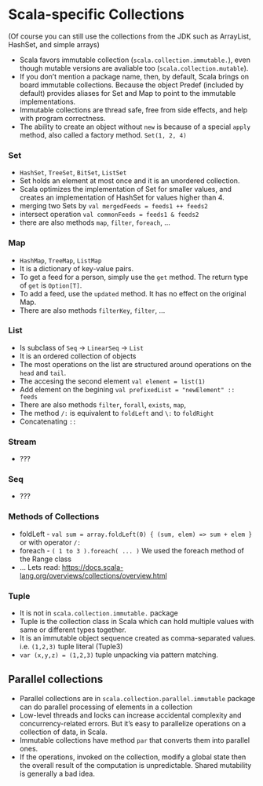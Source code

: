 Scala-specific Collections
==============
(Of course you can still use the collections from the JDK such as ArrayList, HashSet, and simple arrays)

- Scala favors immutable collection (`scala.collection.immutable.`), even though mutable versions are avaliable too (`scala.collection.mutable`).
- If you don’t mention a package name, then, by default, Scala brings on board immutable collections. Because the object Predef (included by default) provides aliases for Set and Map to point to the immutable implementations.
- Immutable collections are thread safe, free from side effects, and help with program correctness.
- The ability to create an object without `new` is because of a special `apply` method, also called a factory method. `Set(1, 2, 4)`

### Set
- `HashSet`, `TreeSet`, `BitSet`, `ListSet`
- Set holds an element at most once and it is an unordered collection. 
- Scala optimizes the implementation of Set for smaller values, and creates an implementation of HashSet for values higher than 4.
- merging two Sets by `val mergedFeeds = feeds1 ++ feeds2`
- intersect operation `val commonFeeds = feeds1 & feeds2`
- there are also methods `map`, `filter`, `foreach`, ...

### Map
- `HashMap`, `TreeMap`, `ListMap`
- It is a dictionary of key-value pairs.
- To get a feed for a person, simply use the `get` method. The return type of `get` is `Option[T]`.
- To add a feed, use the `updated` method. It has no effect on the original Map.
- There are also methods `filterKey`, `filter`, ...

### List
- Is subclass of `Seq` -> `LinearSeq` -> `List`
- It is an ordered collection of objects
- The most operations on the list are structured around operations on the `head` and `tail`.
- The accesing the second element `val element = list(1)`
- Add element on the begining `val prefixedList = "newElement" :: feeds`
- There are also methods `filter`, `forall`, `exists`, `map`,
- The method `/:` is equivalent to `foldLeft` and `\:` to `foldRight`
- Concatenating `::`

### Stream
- ???

### Seq
- ???

### Methods of Collections
- foldLeft - `val sum = array.foldLeft(0) { (sum, elem) => sum + elem }` or with operator `/:`
- foreach - `( 1 to 3 ).foreach( ... )` We used the foreach method of the Range class
- ... Lets read: https://docs.scala-lang.org/overviews/collections/overview.html

### Tuple
- It is not in `scala.collection.immutable.` package
- Tuple is the collection class in Scala which can hold multiple values with same or different types together.
- It is an immutable object sequence created as comma-separated values. i.e. `(1,2,3)` tuple literal (Tuple3)
- `var (x,y,z) = (1,2,3)` tuple unpacking via pattern matching.

## Parallel collections
  - Parallel collections are in `scala.collection.parallel.immutable` package can do parallel processing of elements in a collection
  - Low-level threads and locks can increase accidental complexity and concurrency-related errors. But it’s easy to parallelize operations on a collection of data, in Scala.
  - Immutable collections have method `par` that converts them into parallel ones.
  - If the operations, invoked on the collection, modify a global state then the overall result of the computation is unpredictable. Shared mutability is generally a bad idea.
